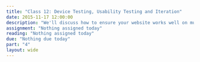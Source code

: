 ```yaml
---
title: "Class 12: Device Testing, Usability Testing and Iteration"
date: 2015-11-17 12:00:00
description: "We'll discuss how to ensure your website works well on multiple devices and browsers using the IdeaBase testing lab in class.  We'll also discuss how to develop usability tasks and how to iterate on your design."
assignment: "Nothing assigned today"
reading: "Nothing assigned today"
due: "Nothing due today"
part: "4"
layout: wide
---
```


